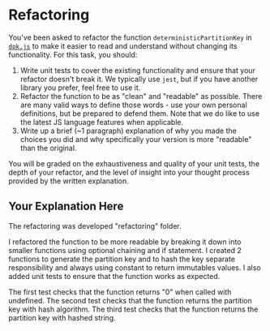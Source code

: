 # Refactoring

You've been asked to refactor the function `deterministicPartitionKey` in [`dpk.js`](refactoring/dpk.js) to make it easier to read and understand without changing its functionality. For this task, you should:

1. Write unit tests to cover the existing functionality and ensure that your refactor doesn't break it. We typically use `jest`, but if you have another library you prefer, feel free to use it.
2. Refactor the function to be as "clean" and "readable" as possible. There are many valid ways to define those words - use your own personal definitions, but be prepared to defend them. Note that we do like to use the latest JS language features when applicable.
3. Write up a brief (~1 paragraph) explanation of why you made the choices you did and why specifically your version is more "readable" than the original.

You will be graded on the exhaustiveness and quality of your unit tests, the depth of your refactor, and the level of insight into your thought process provided by the written explanation.

## Your Explanation Here
The refactoring was developed "refactoring" folder.

I refactored the function to be more readable by breaking it down into smaller functions using optional chaining and if statement.
I created 2 functions to generate the partition key and to hash the key separate responsibility and always using constant to return immutables values.
I also added unit tests to ensure that the function works as expected.

The first test checks that the function returns "0" when called with undefined.
The second test checks that the function returns the partition key with hash algorithm.
The third test checks that the function returns the partition key with hashed string.